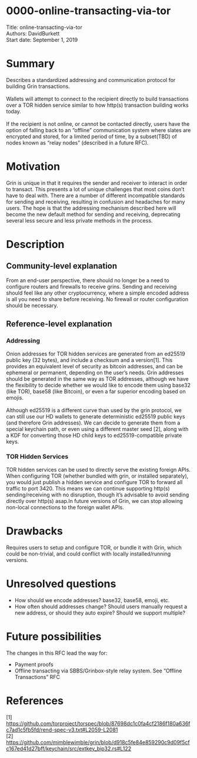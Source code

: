 # 0000-online-transacting-via-tor<br/>
Title: online-transacting-via-tor<br/>
Authors: DavidBurkett<br/>
Start date: September 1, 2019<br/>

# Summary
Describes a standardized addressing and communication protocol for building Grin transactions.<br/><br/>
Wallets will attempt to connect to the recipient directly to build transactions over a TOR hidden service similar to how http(s) transaction building works today.<br/><br/>
If the recipient is not online, or cannot be contacted directly, users have the option of falling back to an “offline” communication system where slates are encrypted and stored, for a limited period of time, by a subset(TBD) of nodes known as “relay nodes” (described in a future RFC).

# Motivation
Grin is unique in that it requires the sender and receiver to interact in order to transact. This presents a lot of unique challenges that most coins don’t have to deal with. There are a number of different incompatible standards for sending and receiving, resulting in confusion and headaches for many users. The hope is that the addressing mechanism described here will become the new default method for sending and receiving, deprecating several less secure and less private methods in the process.

# Description
## Community-level explanation
From an end-user perspective, there should no longer be a need to configure routers and firewalls to receive grins. Sending and receiving should feel like any other cryptocurrency, where a simple encoded address is all you need to share before receiving. No firewall or router configuration should be necessary.

## Reference-level explanation
### Addressing
Onion addresses for TOR hidden services are generated from an ed25519 public key (32 bytes), and include a checksum and a version[1]. This provides an equivalent level of security as bitcoin addresses, and can be ephemeral or permanent, depending on the user’s needs. Grin addresses should be generated in the same way as TOR addresses, although we have the flexibility to decide whether we would like to encode them using base32 (like TOR), base58 (like Bitcoin), or even a far superior encoding based on emojis.<br/><br/>
Although ed25519 is a different curve than used by the grin protocol, we can still use our HD wallets to generate deterministic ed25519 public keys (and therefore Grin addresses). We can decide to generate them from a special keychain path, or even using a different master seed [2], along with a KDF for converting those HD child keys to ed25519-compatible private keys.

### TOR Hidden Services
TOR hidden services can be used to directly serve the existing foreign APIs. When configuring TOR (whether bundled with grin, or installed separately), you would just publish a hidden service and configure TOR to forward all traffic to port 3420. This means we can continue supporting http(s) sending/receiving with no disruption, though it’s advisable to avoid sending directly over http(s) asap.In future versions of Grin, we can stop allowing non-local connections to the foreign wallet APIs.

# Drawbacks
Requires users to setup and configure TOR, or bundle it with Grin, which could be non-trivial, and could conflict with locally installed/running versions.

# Unresolved questions
* How should we encode addresses? base32, base58, emoji, etc.
* How often should addresses change? Should users manually request a new address, or should they auto expire? Should we support multiple?

# Future possibilities
The changes in this RFC lead the way for:
* Payment proofs
* Offline transacting via SBBS/Grinbox-style relay system. See “Offline Transactions” RFC

# References
[1] https://github.com/torproject/torspec/blob/87698dc1c0fa4cf2186f180a636fc7ad1c5fb5fd/rend-spec-v3.txt#L2059-L2081 <br/>
[2] https://github.com/mimblewimble/grin/blob/d918c5fe84e859290c9d09f5cfc167ed41d27bff/keychain/src/extkey_bip32.rs#L122

